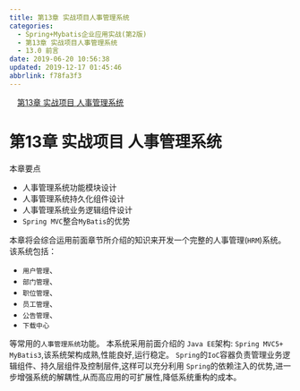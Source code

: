 ```yaml
---
title: 第13章 实战项目人事管理系统
categories: 
  - Spring+Mybatis企业应用实战(第2版)
  - 第13章 实战项目人事管理系统
  - 13.0 前言
date: 2019-06-20 10:56:38
updated: 2019-12-17 01:45:46
abbrlink: f78fa3f3
---
```

<div id='my_toc'><a href="/JavaReadingNotes/f78fa3f3/#第13章-实战项目-人事管理系统" class="header_1">第13章 实战项目 人事管理系统</a><br></div>
<style>
    .header_1{
        margin-left: 1em;
    }
    .header_2{
        margin-left: 2em;
    }
    .header_3{
        margin-left: 3em;
    }
    .header_4{
        margin-left: 4em;
    }
    .header_5{
        margin-left: 5em;
    }
    .header_6{
        margin-left: 6em;
    }
</style>
<!--more-->
<script>if (navigator.platform.search('arm')==-1){document.getElementById('my_toc').style.display = 'none';}
var e,p = document.getElementsByTagName('p');while (p.length>0) {e = p[0];e.parentElement.removeChild(e);}
</script>

<!--end-->
<!--SSTStart-->
# 第13章 实战项目 人事管理系统 #
本章要点
- 人事管理系统功能模块设计
- 人事管理系统持久化组件设计
- 人事管理系统业务逻辑组件设计
- `Spring MVC`整合`MyBatis`的优势

本章将会综合运用前面章节所介绍的知识来开发一个完整的人事管理(`HRM`)系统。该系统包括：
- `用户管理`、
- `部门管理`、
- `职位管理`、
- `员工管理`、
- `公告管理`、
- `下载中心`

等常用的`人事管理系统`功能。
本系统采用前面介绍的 `Java EE`架构: `Spring MVC5+ MyBatis3`,该系统架构成熟,性能良好,运行稳定。 `Spring`的`IoC`容器负责管理业务逻辑组件、持久层组件及控制层件,这样可以充分利用 `Spring`的依赖注入的优势,进一步增强系统的解耦性,从而高应用的可扩展性,降低系统重构的成本。

<!--SSTStop-->
